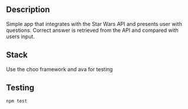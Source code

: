 ## Description
Simple app that integrates with the Star Wars API and presents user with questions. Correct answer is retrieved from the API and compared with users input.

## Stack
Use the choo framework and ava for testing

## Testing
```npm test```
